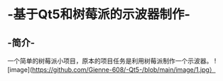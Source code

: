 # -基于Qt5和树莓派的示波器制作-
## -简介-
一个简单的树莓派小项目，原本的项目任务是利用树莓派制作一个示波器。
![image](https://github.com/Gienne-608/-Qt5-/blob/main/image/1.jpg）
